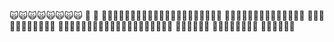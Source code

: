 
🙀🙀🙀🙀🙀🙀🙀🙀
🐶
📧
🍉🍉🍉🍉🍉🍉🍉🍉🍉🍉🍉🍉🍉🍉🍉🍉🍉🍉🍉🍉🍉
🧊🧊🧊🧊🧊🧊🧊🧊🧊🧊🧊🧊🧊🧊
🧊🧊🧊🧊🧊🧊🧊🧊🧊🧊🧊
🧊🧊🧊🧊🧊🧊🧊🧊🧊🧊🧊🧊🧊🧊🧊🧊🧊🧊🧊🧊
🧊🧊🧊🧊🧊🧊
🍿🍿🍿🍿🍿🍿🍿🍿
🎥🎥🎥🎥🎥🎥
